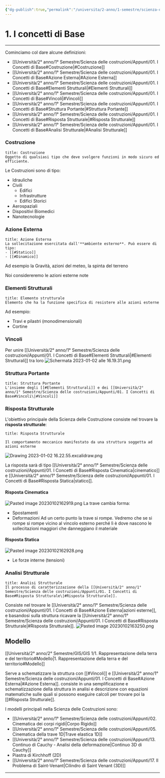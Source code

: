 ```yaml
---
{"dg-publish":true,"permalink":"/universita/2-anno/1-semestre/scienza-delle-costruzioni/appunti/01-i-concetti-di-base/"}
---
```



# 1. I concetti di Base
___

Cominciamo col dare alcune definizioni: 
- [[Università/2° anno/1° Semestre/Scienza delle costruzioni/Appunti/01. I Concetti di Base#Costruzione\|#Costruzione]]
- [[Università/2° anno/1° Semestre/Scienza delle costruzioni/Appunti/01. I Concetti di Base#Azione Esterna\|#Azione Esterna]]
- [[Università/2° anno/1° Semestre/Scienza delle costruzioni/Appunti/01. I Concetti di Base#Elementi Strutturali\|#Elementi Strutturali]]
- [[Università/2° anno/1° Semestre/Scienza delle costruzioni/Appunti/01. I Concetti di Base#Vincoli\|#Vincoli]]
- [[Università/2° anno/1° Semestre/Scienza delle costruzioni/Appunti/01. I Concetti di Base#Struttura Portante\|#Struttura Portante]]
- [[Università/2° anno/1° Semestre/Scienza delle costruzioni/Appunti/01. I Concetti di Base#Risposta Strutturale\|#Risposta Strutturale]]
- [[Università/2° anno/1° Semestre/Scienza delle costruzioni/Appunti/01. I Concetti di Base#Analisi Strutturale\|#Analisi Strutturale]]

### Costruzione
```ad-Definizione
title: Costruzione
Oggetto di qualsiasi tipo che deve svolgere funzioni in modo sicuro ed efficiente.
```
Le Costruzioni sono di tipo:
- Idrauliche
- Civili
	- Edifici
	- Infrastrutture
	- Edifici Storici
- Aerospaziali
- Dispositivi Biomedici
- Nanotecnologie

### Azione Esterna
```ad-Definizione
title: Azione Esterna
La sollecitazione esercitata dall'**ambiente esterno**. Può essere di tipo: 
- [[#Statico]]
- [[#Dinamico]]
```

Ad esempio la Gravità, azioni del meteo, la spinta del terreno

Noi considereremo le azioni esterne note

### Elementi Strutturali
```ad-Definizione
title: Elemento strutturale
Elemento che ha la funzione specifica di resistere alle azioni esterne
```

Ad esempio: 
- Travi e pilastri (monodimensionali)
- Cortine

### Vincoli
Per unire [[Università/2° anno/1° Semestre/Scienza delle costruzioni/Appunti/01. I Concetti di Base#Elementi Strutturali\|#Elementi Strutturali]] tra loro
![Schermata 2023-01-02 alle 16.19.31.png](/img/user/Universit%C3%A0/2%C2%B0%20anno/1%C2%B0%20Semestre/Scienza%20delle%20costruzioni/Appunti/allegati/Schermata%202023-01-02%20alle%2016.19.31.png)

### Struttura Portante
```ad-Definizione
title: Struttura Portante
L'insieme degli [[#Elementi Strutturali]] e dei [[Università/2° anno/1° Semestre/Scienza delle costruzioni/Appunti/01. I Concetti di Base#Vincoli\|#Vincoli]]

```


### Risposta Strutturale
L'obiettivo principale della Scienza delle Costruzione consiste nel trovare la **risposta strutturale**:
```ad-Definizione
title: Risposta Strutturale

Il comportamento meccanico manifestato da una struttura soggetta ad azioni esterne

```

![Drawing 2023-01-02 16.22.55.excalidraw.png](/img/user/Excalidraw/Drawing%202023-01-02%2016.22.55.excalidraw.png)

La risposta sarà di tipo [[Università/2° anno/1° Semestre/Scienza delle costruzioni/Appunti/01. I Concetti di Base#Risposta Cinematica\|cinematico]] e [[Università/2° anno/1° Semestre/Scienza delle costruzioni/Appunti/01. I Concetti di Base#Risposta Statica\|statico]].

#### Risposta Cinematica
![Pasted image 20230102162919.png](/img/user/Universit%C3%A0/2%C2%B0%20anno/1%C2%B0%20Semestre/Scienza%20delle%20costruzioni/Appunti/allegati/Pasted%20image%2020230102162919.png)
La trave cambia forma:
- Spostamenti
- Deformazioni
Ad un certo punto la trave si rompe. Vedremo che se si rompe si rompe vicino al vincolo esterno perché lì è dove nascono le sollecitazioni maggiori che danneggiano il materiale

#### Risposta Statica
![Pasted image 20230102162928.png](/img/user/Universit%C3%A0/2%C2%B0%20anno/1%C2%B0%20Semestre/Scienza%20delle%20costruzioni/Appunti/allegati/Pasted%20image%2020230102162928.png)
- Le forze interne (tensioni)


### Analisi Strutturale
```ad-Definizione
title: Analisi Strutturale
Il processo di caratterizzazione della [[Università/2° anno/1° Semestre/Scienza delle costruzioni/Appunti/01. I Concetti di Base#Risposta Strutturale\|#Risposta Strutturale]].

```

Consiste nel trovare le [[Università/2° anno/1° Semestre/Scienza delle costruzioni/Appunti/01. I Concetti di Base#Azione Esterna\|azioni esterne]], e basandosi sulla struttura ricavare la [[Università/2° anno/1° Semestre/Scienza delle costruzioni/Appunti/01. I Concetti di Base#Risposta Strutturale\|#Risposta Strutturale]].
![Pasted image 20230102163250.png](/img/user/Universit%C3%A0/2%C2%B0%20anno/1%C2%B0%20Semestre/Scienza%20delle%20costruzioni/Appunti/allegati/Pasted%20image%2020230102163250.png)
## Modello
[[Università/2° anno/2° Semestre/GIS/GIS 1/1. Rappresentazione della terra e del territorio#Modello\|1. Rappresentazione della terra e del territorio#Modello]]

Serve a schematizzare la struttura con [[#Vincoli]] e [[Università/2° anno/1° Semestre/Scienza delle costruzioni/Appunti/01. I Concetti di Base#Azione Esterna\|#Azione Esterna]]. consiste in una semplificazione e schematizzazione della struttura in analisi e descrizione con equazioni matematiche sulle quali si possono eseguire calcoli per trovare poi la [[#Risposta Strutturale]].

I modelli principali nella Scienza delle Costruzioni sono: 
- [[Università/2° anno/1° Semestre/Scienza delle costruzioni/Appunti/02. Cinematica dei corpi rigidi\|Corpo Rigido]]
- [[Università/2° anno/1° Semestre/Scienza delle costruzioni/Appunti/05. Cinematica della trave 1D\|Trave elastica 1D]]
- [[Università/2° anno/1° Semestre/Scienza delle costruzioni/Appunti/13. Continuo di Cauchy - Analisi della deformazione\|Continuo 3D di Cauchy]]
- Piastra di Kirchhoff (2D)
- [[Università/2° anno/1° Semestre/Scienza delle costruzioni/Appunti/17. Il Problema di Saint-Venant\|Cilindro di Saint Venant (3D)]]


___